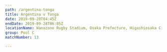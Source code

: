 ```yaml
---
path: /argentina-tonga
title: Argentina v Tonga
date: 2019-09-28T04:45Z
endDate: 2019-09-28T06:05Z
locationName: Hanazono Rugby Stadium, Osaka Prefecture, Higashiosaka City
group: Pool C
matchNumber: 13

---
```

